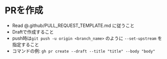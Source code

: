 # PRを作成

- Read @.github/PULL_REQUEST_TEMPLATE.md に従うこと
- Draftで作成すること
- push時は`git push -u origin <branch_name>` のように `--set-upstream` を指定すること
- コマンドの例: `gh pr create --draft --title "title" --body "body"`